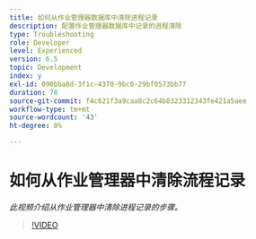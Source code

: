 ```yaml
---
title: 如何从作业管理器数据库中清除进程记录
description: 配置作业管理器数据库中记录的进程清除
type: Troubleshooting
role: Developer
level: Experienced
version: 6.5
topic: Development
index: y
exl-id: 090bba8d-3f1c-4370-9bc6-29bf0573bb77
duration: 78
source-git-commit: f4c621f3a9caa8c2c64b8323312343fe421a5aee
workflow-type: tm+mt
source-wordcount: '43'
ht-degree: 0%

---
```


# 如何从作业管理器中清除流程记录

*此视频介绍从作业管理器中清除进程记录的步骤。*

>[!VIDEO](https://video.tv.adobe.com/v/335577?quality=12&learn=on)
